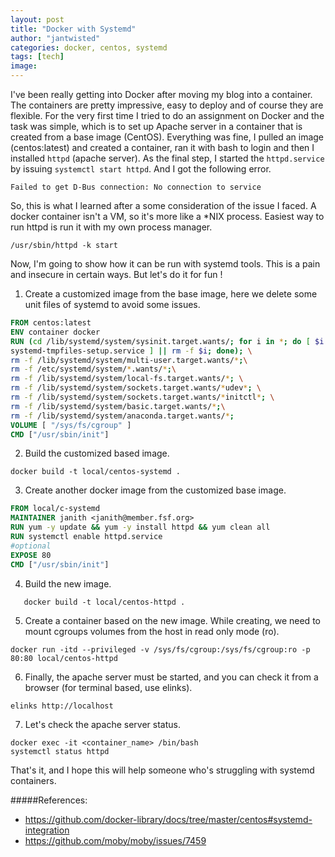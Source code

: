 ```yaml
---
layout: post
title: "Docker with Systemd"
author: "jantwisted"
categories: docker, centos, systemd
tags: [tech]
image:
---
```


I've been really getting into Docker after moving my blog into a container. The containers are pretty impressive, easy to deploy and of course they are flexible. For the very first time I tried to do an assignment on Docker and the task was simple, which is to set up Apache server in a container that is created from a base image (CentOS). Everything was fine, I pulled an image (centos:latest) and created a container, ran it with bash to login and then I installed `httpd` (apache server). As the final step, I started the `httpd.service` by issuing `systemctl start httpd`. And I got the following error.

```
Failed to get D-Bus connection: No connection to service
```

So, this is what I learned after a some consideration of the issue I faced. A docker container isn't a VM, so it's more like a *NIX process. Easiest way to run httpd is run it with my own process manager.

```Shell
/usr/sbin/httpd -k start
```
Now, I'm going to show how it can be run with systemd tools. This is a pain and insecure in certain ways. But let's do it for fun !

1. Create a customized image from the base image, here we delete some unit files of systemd to avoid some issues.
```Dockerfile
FROM centos:latest
ENV container docker
RUN (cd /lib/systemd/system/sysinit.target.wants/; for i in *; do [ $i == \
systemd-tmpfiles-setup.service ] || rm -f $i; done); \
rm -f /lib/systemd/system/multi-user.target.wants/*;\
rm -f /etc/systemd/system/*.wants/*;\
rm -f /lib/systemd/system/local-fs.target.wants/*; \
rm -f /lib/systemd/system/sockets.target.wants/*udev*; \
rm -f /lib/systemd/system/sockets.target.wants/*initctl*; \
rm -f /lib/systemd/system/basic.target.wants/*;\
rm -f /lib/systemd/system/anaconda.target.wants/*;
VOLUME [ "/sys/fs/cgroup" ]
CMD ["/usr/sbin/init"]
```

2. Build the customized based image.
```Shell
docker build -t local/centos-systemd .
```

3. Create another docker image from the customized base image.
```Dockerfile
FROM local/c-systemd
MAINTAINER janith <janith@member.fsf.org>
RUN yum -y update && yum -y install httpd && yum clean all
RUN systemctl enable httpd.service
#optional
EXPOSE 80
CMD ["/usr/sbin/init"]
```

4. Build the new image.
```Shell
   docker build -t local/centos-httpd .
```
5. Create a container based on the new image. While creating, we need to mount cgroups volumes from the host in read only mode (ro).
```Shell
docker run -itd --privileged -v /sys/fs/cgroup:/sys/fs/cgroup:ro -p 80:80 local/centos-httpd
```

6. Finally, the apache server must be started, and you can check it from a browser (for terminal based, use elinks).
```Shell
elinks http://localhost
```

7. Let's check the apache server status.
```Shell
docker exec -it <container_name> /bin/bash
systemctl status httpd
```

That's it, and I hope this will help someone who's struggling with systemd containers.

#####References:

- https://github.com/docker-library/docs/tree/master/centos#systemd-integration
- https://github.com/moby/moby/issues/7459


